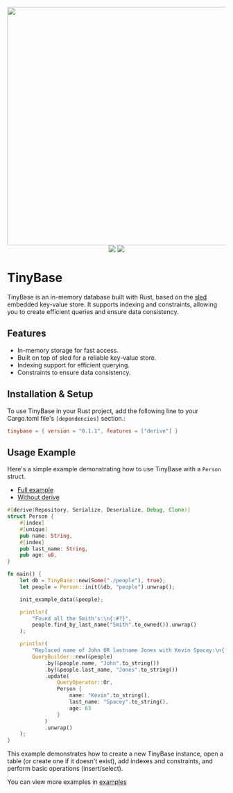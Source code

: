 <p align="center">
	<img width="550" src="https://raw.githubusercontent.com/JSH32/tinybase/master/.github/banner.png"><br>
	<img src="https://img.shields.io/badge/contributions-welcome-orange.svg">
	<img src="https://img.shields.io/badge/Made%20with-%E2%9D%A4-ff69b4?logo=love">
</p>

# TinyBase

TinyBase is an in-memory database built with Rust, based on the [sled](https://github.com/spacejam/sled) embedded key-value store. It supports indexing and constraints, allowing you to create efficient queries and ensure data consistency.

## Features
- In-memory storage for fast access.
- Built on top of sled for a reliable key-value store.
- Indexing support for efficient querying.
- Constraints to ensure data consistency.

## Installation & Setup

To use TinyBase in your Rust project, add the following line to your Cargo.toml file's `[dependencies]` section.:

```toml
tinybase = { version = "0.1.1", features = ["derive"] }
```

## Usage Example

Here's a simple example demonstrating how to use TinyBase with a `Person` struct.

- [Full example](https://github.com/JSH32/tinybase/blob/master/tinybase/examples/people_derive.rs)
- [Without derive](https://github.com/JSH32/tinybase/blob/master/tinybase/examples/people.rs)

```rust
#[derive(Repository, Serialize, Deserialize, Debug, Clone)]
struct Person {
    #[index]
    #[unique]
    pub name: String,
    #[index]
    pub last_name: String,
    pub age: u8,
}

fn main() {
    let db = TinyBase::new(Some("./people"), true);
    let people = Person::init(&db, "people").unwrap();

    init_example_data(&people);

    println!(
        "Found all the Smith's:\n{:#?}",
        people.find_by_last_name("Smith".to_owned()).unwrap()
    );

    println!(
        "Replaced name of John OR lastname Jones with Kevin Spacey:\n{:#?}",
        QueryBuilder::new(&people)
            .by(&people.name, "John".to_string())
            .by(&people.last_name, "Jones".to_string())
            .update(
                QueryOperator::Or,
                Person {
                    name: "Kevin".to_string(),
                    last_name: "Spacey".to_string(),
                    age: 63
                }
            )
            .unwrap()
    );
}
```

This example demonstrates how to create a new TinyBase instance, open a table (or create one if it doesn't exist), add indexes and constraints, and perform basic operations (insert/select).

You can view more examples in [examples](https://github.com/JSH32/tinybase/tree/master/examples)
